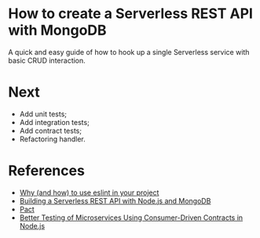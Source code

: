 # How to create a Serverless REST API with MongoDB
A quick and easy guide of how to hook up a single Serverless service with basic CRUD interaction.

# Next
* Add unit tests;
* Add integration tests;
* Add contract tests;
* Refactoring handler.

# References
* [Why (and how) to use eslint in your project](https://medium.com/the-node-js-collection/why-and-how-to-use-eslint-in-your-project-742d0bc61ed7)
* [Building a Serverless REST API with Node.js and MongoDB](https://hackernoon.com/building-a-serverless-rest-api-with-node-js-and-mongodb-2e0ed0638f47)
* [Pact](https://docs.pact.io/)
* [Better Testing of Microservices Using Consumer-Driven Contracts in Node.js](http://hecodes.com/2016/10/better-testing-microservices-using-consumer-driven-contracts-node-js/)